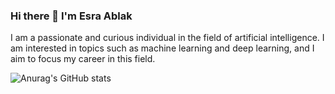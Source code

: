 ### Hi there 👋 I'm Esra Ablak

I am a passionate and curious individual in the field of artificial intelligence. I am interested in topics such as machine learning and deep learning, and I aim to focus my career in this field.

![Anurag's GitHub stats](https://github-readme-stats.vercel.app/api?username=eablak&show_icons=true&theme=radical)

